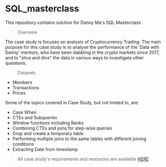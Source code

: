 # SQL_masterclass

This repository contains solution for Danny Ma's SQL Masterclass.

> Overview 

The case study is focuses on analysis of Cryptocurrency Trading. The main purpose for this case study is to analyse the performance of the 'Data with Danny'
mentors, who have been dabbling in the crypto markets since 2017, and to "slice and dice" the data in various ways to investigate other questions. 

> Datasets
* Members
* Transactions
* Prices

Some of the topics covered in Case Study, but not limited to, are:
* Case When
* CTEs and Subqueries
* Window functions including Ranks
* Combining CTEs and joins for step-wise queries
* Drop and create a temporary table
* Performing multiple joins to the same tables with different joining conditions
* Extracting Date from timestamp

> All case study's requirements and resources are available [HERE](https://github.com/DataWithDanny/sql-masterclass)
